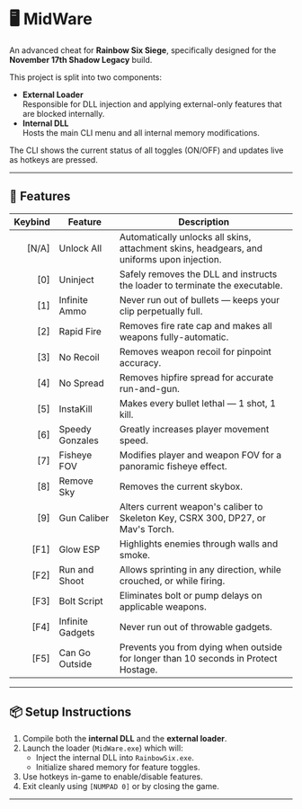 # 🖥️ MidWare

An advanced cheat for **Rainbow Six Siege**, specifically designed for the **November 17th Shadow Legacy** build.

This project is split into two components:

- **External Loader**  
  Responsible for DLL injection and applying external-only features that are blocked internally.
- **Internal DLL**  
  Hosts the main CLI menu and all internal memory modifications.

The CLI shows the current status of all toggles (ON/OFF) and updates live as hotkeys are pressed.

---

## 🔧 Features

| Keybind | Feature            | Description                                                                                   |
|--------:|--------------------|-----------------------------------------------------------------------------------------------|
|   [N/A] | Unlock All         | Automatically unlocks all skins, attachment skins, headgears, and uniforms upon injection.    |
|   [0]   | Uninject           | Safely removes the DLL and instructs the loader to terminate the executable.                  |
|   [1]   | Infinite Ammo      | Never run out of bullets — keeps your clip perpetually full.                                  |
|   [2]   | Rapid Fire         | Removes fire rate cap and makes all weapons fully-automatic.                                  |
|   [3]   | No Recoil          | Removes weapon recoil for pinpoint accuracy.                                                  |
|   [4]   | No Spread          | Removes hipfire spread for accurate run-and-gun.                                              |
|   [5]   | InstaKill          | Makes every bullet lethal — 1 shot, 1 kill.                                                   |
|   [6]   | Speedy Gonzales    | Greatly increases player movement speed.                                                      |
|   [7]   | Fisheye FOV        | Modifies player and weapon FOV for a panoramic fisheye effect.                                |
|   [8]   | Remove Sky         | Removes the current skybox.                                                                   |
|   [9]   | Gun Caliber        | Alters current weapon's caliber to Skeleton Key, CSRX 300, DP27, or Mav's Torch.              |
|   [F1]  | Glow ESP           | Highlights enemies through walls and smoke.                                                   |
|   [F2]  | Run and Shoot      | Allows sprinting in any direction, while crouched, or while firing.                           |
|   [F3]  | Bolt Script        | Eliminates bolt or pump delays on applicable weapons.                                         |
|   [F4]  | Infinite Gadgets   | Never run out of throwable gadgets.                                                           |
|   [F5]  | Can Go Outside     | Prevents you from dying when outside for longer than 10 seconds in Protect Hostage.           |


---

## 📦 Setup Instructions

1. Compile both the **internal DLL** and the **external loader**.
2. Launch the loader (`MidWare.exe`) which will:
   - Inject the internal DLL into `RainbowSix.exe`.
   - Initialize shared memory for feature toggles.
3. Use hotkeys in-game to enable/disable features.
4. Exit cleanly using `[NUMPAD 0]` or by closing the game.

---
